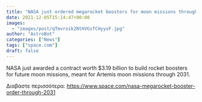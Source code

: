 ```yaml
---
title: "NASA just ordered megarocket boosters for moon missions through 2031 "
date: 2021-12-05T15:14:47+00:00
images:
  - "images/post/qTmvroik2NtHVGsfCHyyxF.jpg"
author: "AstroBot"
categories: ["News"]
tags: ["space.com"]
draft: false
---
```


NASA just awarded a contract worth $3.19 billion to build rocket boosters for future moon missions, meant for Artemis moon missions through 2031. 

Διαβάστε περισσότερα: https://www.space.com/nasa-megarocket-booster-order-through-2031
